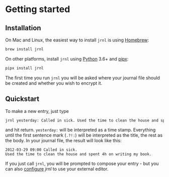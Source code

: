 # Getting started

## Installation

On Mac and Linux, the easiest way to install `jrnl` is using
[Homebrew](http://brew.sh/):

``` sh
brew install jrnl
```

On other platforms, install `jrnl` using [Python](https://www.python.org/) 3.6+ and [pipx](https://pipxproject.github.io/pipx/):

``` sh
pipx install jrnl
```

The first time you run `jrnl` you will be asked where your journal file
should be created and whether you wish to encrypt it.

## Quickstart

To make a new entry, just type

``` sh
jrnl yesterday: Called in sick. Used the time to clean the house and spent 4h on writing my book.
```

and hit return. `yesterday:` will be interpreted as a time stamp.
Everything until the first sentence mark (`.?!:`) will be interpreted as
the title, the rest as the body. In your journal file, the result will
look like this:

``` output
2012-03-29 09:00 Called in sick.
Used the time to clean the house and spent 4h on writing my book.
```

If you just call `jrnl`, you will be prompted to compose your entry -
but you can also [configure](advanced.md) *jrnl* to use your external editor.
